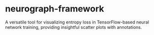 # neurograph-framework
A versatile tool for visualizing entropy loss in TensorFlow-based neural network training, providing insightful scatter plots with annotations.
